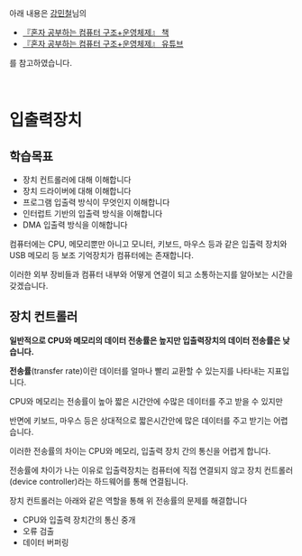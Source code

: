 아래 내용은 [강민철](https://github.com/kangtegong)님의

- [『혼자 공부하는 컴퓨터 구조+운영체제』 책](https://m.hanbit.co.kr/media/books/book_view.html?p_code=B9177037040)
- [『혼자 공부하는 컴퓨터 구조+운영체제』 유튜브](https://www.youtube.com/watch?v=bls_GjX-4U8&list=PLVsNizTWUw7FCS83JhC1vflK8OcLRG0Hl)

를 참고하였습니다.

<br>


# 입출력장치

## 학습목표
- 장치 컨트롤러에 대해 이해합니다
- 장치 드라이버에 대해 이해합니다
- 프로그램 입출력 방식이 무엇인지 이해합니다
- 인터럽트 기반의 입출력 방식을 이해합니다
- DMA 입출력 방식을 이해합니다

컴퓨터에는 CPU, 메모리뿐만 아니고 모니터, 키보드, 마우스 등과 같은 입출력 장치와 USB 메모리 등 보조 기억장치가 컴퓨터에는 존재합니다.

이러한 외부 장비들과 컴퓨터 내부와 어떻게 연결이 되고 소통하는지를 알아보는 시간을 갖겠습니다.

## 장치 컨트롤러

**일반적으로 CPU와 메모리의 데이터 전송률은 높지만 입출력장치의 데이터 전송률은 낮습니다.**

**전송률**(transfer rate)이란 데이터를 얼마나 빨리 교환할 수 있는지를 나타내는 지표입니다.

CPU와 메모리는 전송률이 높아 짧은 시간안에 수많은 데이터를 주고 받을 수 있지만

반면에 키보드, 마우스 등은 상대적으로 짧은시간안에 많은 데이터를 주고 받기는 어렵습니다.

이러한 전송률의 차이는 CPU와 메모리, 입출력 장치 간의 통신을 어렵게 합니다.

전송률에 차이가 나는 이유로 입출력장치는 컴퓨터에 직접 연결되지 않고 장치 컨트롤러(device controller)라는 하드웨어를 통해 연결됩니다.

장치 컨트롤러는 아래와 같은 역할을 통해 위 전송률의 문제를 해결합니다
- CPU와 입출력 장치간의 통신 중개
- 오류 검출
- 데이터 버퍼링

